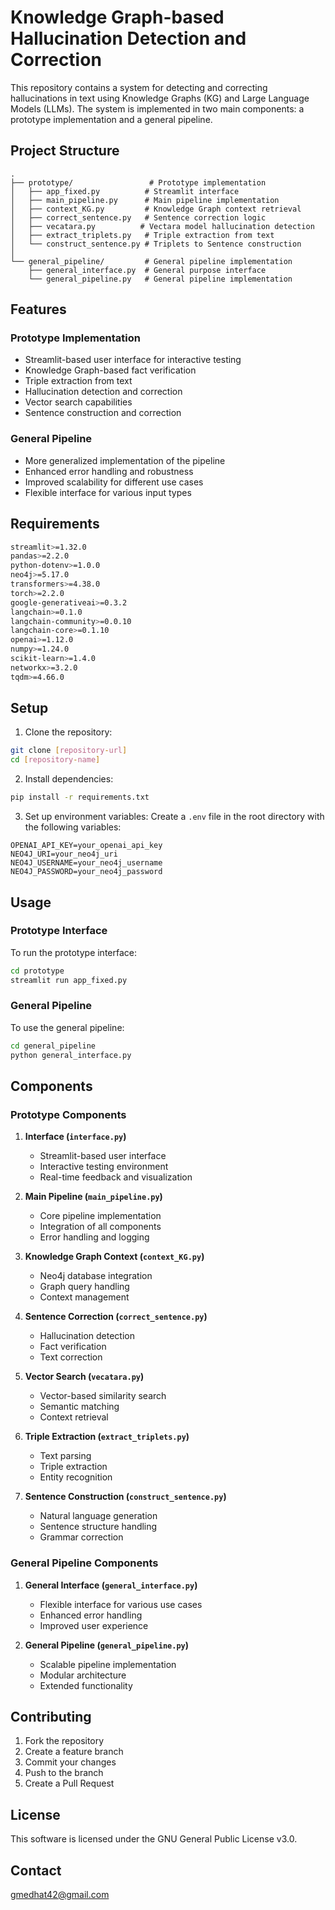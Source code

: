 # Knowledge Graph-based Hallucination Detection and Correction

This repository contains a system for detecting and correcting hallucinations in text using Knowledge Graphs (KG) and Large Language Models (LLMs). The system is implemented in two main components: a prototype implementation and a general pipeline.

## Project Structure

```
.
├── prototype/                 # Prototype implementation
│   ├── app_fixed.py          # Streamlit interface
│   ├── main_pipeline.py      # Main pipeline implementation
│   ├── context_KG.py         # Knowledge Graph context retrieval
│   ├── correct_sentence.py   # Sentence correction logic
│   ├── vecatara.py          # Vectara model hallucination detection
│   ├── extract_triplets.py   # Triple extraction from text
│   └── construct_sentence.py # Triplets to Sentence construction 
│
└── general_pipeline/         # General pipeline implementation
    ├── general_interface.py  # General purpose interface
    └── general_pipeline.py   # General pipeline implementation
```

## Features

### Prototype Implementation
- Streamlit-based user interface for interactive testing
- Knowledge Graph-based fact verification
- Triple extraction from text
- Hallucination detection and correction
- Vector search capabilities
- Sentence construction and correction

### General Pipeline
- More generalized implementation of the pipeline
- Enhanced error handling and robustness
- Improved scalability for different use cases
- Flexible interface for various input types

## Requirements

```bash
streamlit>=1.32.0
pandas>=2.2.0
python-dotenv>=1.0.0
neo4j>=5.17.0
transformers>=4.38.0
torch>=2.2.0
google-generativeai>=0.3.2
langchain>=0.1.0
langchain-community>=0.0.10
langchain-core>=0.1.10
openai>=1.12.0
numpy>=1.24.0
scikit-learn>=1.4.0
networkx>=3.2.0
tqdm>=4.66.0
```

## Setup

1. Clone the repository:
```bash
git clone [repository-url]
cd [repository-name]
```

2. Install dependencies:
```bash
pip install -r requirements.txt
```

3. Set up environment variables:
Create a `.env` file in the root directory with the following variables:
```
OPENAI_API_KEY=your_openai_api_key
NEO4J_URI=your_neo4j_uri
NEO4J_USERNAME=your_neo4j_username
NEO4J_PASSWORD=your_neo4j_password
```

## Usage

### Prototype Interface
To run the prototype interface:
```bash
cd prototype
streamlit run app_fixed.py
```

### General Pipeline
To use the general pipeline:
```bash
cd general_pipeline
python general_interface.py
```

## Components

### Prototype Components

1. **Interface (`interface.py`)**
   - Streamlit-based user interface
   - Interactive testing environment
   - Real-time feedback and visualization

2. **Main Pipeline (`main_pipeline.py`)**
   - Core pipeline implementation
   - Integration of all components
   - Error handling and logging

3. **Knowledge Graph Context (`context_KG.py`)**
   - Neo4j database integration
   - Graph query handling
   - Context management

4. **Sentence Correction (`correct_sentence.py`)**
   - Hallucination detection
   - Fact verification
   - Text correction

5. **Vector Search (`vecatara.py`)**
   - Vector-based similarity search
   - Semantic matching
   - Context retrieval

6. **Triple Extraction (`extract_triplets.py`)**
   - Text parsing
   - Triple extraction
   - Entity recognition

7. **Sentence Construction (`construct_sentence.py`)**
   - Natural language generation
   - Sentence structure handling
   - Grammar correction

### General Pipeline Components

1. **General Interface (`general_interface.py`)**
   - Flexible interface for various use cases
   - Enhanced error handling
   - Improved user experience

2. **General Pipeline (`general_pipeline.py`)**
   - Scalable pipeline implementation
   - Modular architecture
   - Extended functionality

## Contributing

1. Fork the repository
2. Create a feature branch
3. Commit your changes
4. Push to the branch
5. Create a Pull Request

## License

This software is licensed under the GNU General Public License v3.0.

## Contact

gmedhat42@gmail.com
